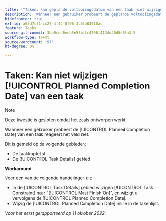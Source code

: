 ```yaml
---
title: '"Taken: Kan geplande voltooiingsdatum van een taak niet wijzigen.'''
description: 'Wanneer een gebruiker probeert de geplande voltooiingsdatum van een taak te wijzigen, reageert het veld niet. '
hidefromtoc: true
exl-id: a65d7c71-cc27-4f44-8f96-3c56b83910ac
feature: Tasks
source-git-commit: 3bb0ced6eeb5e53bcfc4706f4134d40d5d68a3f5
workflow-type: tm+mt
source-wordcount: '97'
ht-degree: 0%

---
```


# Taken: Kan niet wijzigen [!UICONTROL Planned Completion Date] van een taak

>[!NOTE]
>
>Deze kwestie is gesloten omdat het zoals ontworpen werkt.

Wanneer een gebruiker probeert de [!UICONTROL Planned Completion Date] van een taak reageert het veld niet.

Dit is gemeld op de volgende gebieden:

* De taakkoptekst
* De [!UICONTROL Task Details] gebied

**Workaround**

Voer een van de volgende handelingen uit:

* In de [!UICONTROL Task Details] gebied wijzigen [!UICONTROL Task Constraint] naar &quot;[!UICONTROL Must Finish On]&quot;, en wijzigt u vervolgens de [!UICONTROL Planned Completion Date].
* Wijzig de [!UICONTROL Planned Completion Date] inline in de takenlijst.

_Voor het eerst gerapporteerd op 11 oktober 2022._
